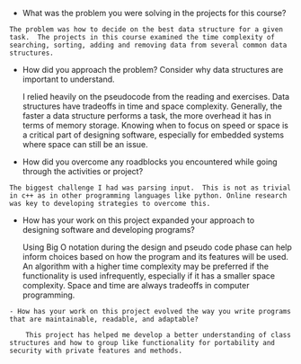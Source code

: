    - What was the problem you were solving in the projects for this course?

	The problem was how to decide on the best data structure for a given task.  The projects in this course examined the time complexity of searching, sorting, adding and removing data from several common data structures.

   - How did you approach the problem? Consider why data structures are important to understand.

        I relied heavily on the pseudocode from the reading and exercises.  Data structures have tradeoffs in time and space complexity.  Generally, the faster a data structure performs a task, the more overhead it has in terms of memory storage.  Knowing when to focus on speed or space is a critical part of designing software, especially for embedded systems where space can still be an issue.

   - How did you overcome any roadblocks you encountered while going through the activities or project?

    The biggest challenge I had was parsing input.  This is not as trivial in c++ as in other programming languages like python. Online research was key to developing strategies to overcome this.

   - How has your work on this project expanded your approach to designing software and developing programs?
   
        Using Big O notation during the design and pseudo code phase can help inform choices based on how the program and its features will be used.  An algorithm with a higher time complexity may be preferred if the functionality is used infrequently, especially if it has a smaller space complexity.  Space and time are always tradeoffs in computer programming.  

    - How has your work on this project evolved the way you write programs that are maintainable, readable, and adaptable?

        This project has helped me develop a better understanding of class structures and how to group like functionality for portability and security with private features and methods.  

